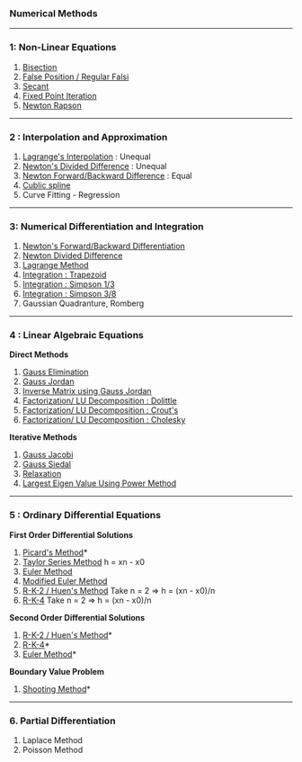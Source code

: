 ### Numerical Methods

***

### 1: Non-Linear Equations
1. [Bisection ](https://atozmath.com/CONM/Bisection.aspx?q=bi)
2. [False Position / Regular Falsi](https://atozmath.com/CONM/Bisection.aspx?q=fp)
3. [Secant ](https://atozmath.com/CONM/Bisection.aspx?q=se)
4. [Fixed Point Iteration ](https://atozmath.com/CONM/Bisection.aspx?q=it)
5. [Newton Rapson ](https://atozmath.com/CONM/Bisection.aspx?q=nr)

***

### 2 : Interpolation and Approximation

1. [Lagrange's Interpolation](https://atozmath.com/CONM/NumeInterPola.aspx?q=LI&m=1) : Unequal
2. [Newton's Divided Difference](https://atozmath.com/CONM/NumeInterPola.aspx?q=DD&m=1) : Unequal
3. [Newton Forward/Backward Difference](https://atozmath.com/CONM/NumeInterPola.aspx?q=A&m=1) : Equal
4. [Cublic spline](https://atozmath.com/CONM/CubicSpline.aspx)
5. Curve Fitting - Regression
***

### 3: Numerical Differentiation and Integration 

1. [Newton's Forward/Backward Differentiation ](https://atozmath.com/CONM/NumeDiff.aspx?q=A) 
2. [Newton Divided Difference ](https://atozmath.com/CONM/NumeDiff.aspx?q=DD)
3. [Lagrange Method ](https://atozmath.com/CONM/NumeDiff.aspx?q=LI)
4. [Integration : Trapezoid ](https://atozmath.com/CONM/NumeInte.aspx?q=T&q1=2%601%2f(1%2bx%5e2)%600%606%60%606%60T&dp=4&do=1#PrevPart) 
5. [Integration : Simpson 1/3 ](https://atozmath.com/CONM/NumeInte.aspx?q=S13&m=2)      
6. [Integration : Simpson 3/8](https://atozmath.com/CONM/NumeInte.aspx?q=S38&m=2)
7. Gaussian Quadranture, Romberg
***

### 4 : Linear Algebraic Equations
**Direct Methods**
1. [Gauss Elimination ](https://matrixcalc.org/en/slu.html)
2. [Gauss Jordan ](https://matrixcalc.org/en/slu.html)
3. [Inverse Matrix using Gauss Jordan](https://onlinemschool.com/math/assistance/matrix/inverse/)
4. [Factorization/ LU Decomposition : Dolittle](https://atozmath.com/CONM/GaussEli.aspx?q=LUD2&q1=2%603x%2b2y%2bz%3d10%3b2x%2b3y%2b2z%3d14%3bx%2b2y%2b3z%3d14%60LUD2%60%601.25&dm=D&dp=4&do=1#PrevPart)
5. [Factorization/ LU Decomposition : Crout's](https://atozmath.com/CONM/GaussEli.aspx?q=LUC2&q1=2%603x%2b2y%2bz%3d10%3b2x%2b3y%2b2z%3d14%3bx%2b2y%2b3z%3d14%60LUC2%60%601.25&dm=D&dp=4&do=1#PrevPart)
6. [Factorization/ LU Decomposition : Cholesky](https://atozmath.com/CONM/GaussEli.aspx?q=CD2&q1=2%603x%2b2y%2bz%3d10%3b2x%2b3y%2b2z%3d14%3bx%2b2y%2b3z%3d14%60CD2%60%601.25&dm=D&dp=4&do=1#PrevPart)

**Iterative Methods**
1. [Gauss Jacobi ](https://atozmath.com/CONM/GaussEli.aspx?q=GJ2&q1=2%6020x%2by-2z%3d17%3b3x%2b20y-z%3d-18%3b2x-3y%2b20z%3d25%60GJ2%600%2c0%2c0%601.25&dm=D&dp=4&do=1#PrevPart)
2. [Gauss Siedal ](https://atozmath.com/CONM/GaussEli.aspx?q=GS2&q1=2%6020x%2By-2z%3D17%3B3x%2B20y-z%3D-18%3B2x-3y%2B20z%3D25%60GS2%600%2C0%2C0%601.25&dm=D&dp=4&do=0)
3. [Relaxation ](https://atozmath.com/CONM/GaussEli.aspx?q=RM2&q1=2%6020x%2by-2z%3d17%3b3x%2b20y-z%3d-18%3b2x-3y%2b20z%3d25%60RM2%600%2c0%2c0%601.25&dm=D&dp=4&do=1#PrevPart)
4. [Largest Eigen Value Using Power Method](https://atozmath.com/MatrixEv.aspx?q=powermethod)

***

### 5 : Ordinary Differential Equations

**First Order Differential Solutions**

1. [Picard's Method]()*
2. [Taylor Series Method](https://atozmath.com/CONM/RungeKutta.aspx?q=ts) h = xn - x0
3. [Euler Method](https://atozmath.com/CONM/RungeKutta.aspx?q=euler)
4. [Modified Euler Method](https://atozmath.com/CONM/RungeKutta.aspx?q=meuler)
5. [R-K-2 / Huen's Method](https://atozmath.com/CONM/RungeKutta.aspx?q=rk2) Take n = 2 => h = (xn - x0)/n
6. [R-K-4](https://atozmath.com/CONM/RungeKutta.aspx?q=rk4) Take n = 2 => h = (xn - x0)/n

**Second Order Differential Solutions**

1. [R-K-2 / Huen's Method]()*     
2. [R-K-4]()*                                                                                
3. [Euler Method]()*

**Boundary Value Problem**

1. [Shooting Method]()*

***


### 6. Partial Differentiation 
1. Laplace Method
2. Poisson Method